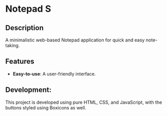 # Notepad S

## Description

A minimalistic web-based Notepad application for quick and easy note-taking.

## Features

- **Easy-to-use**: A user-friendly interface.

## Development:

This project is developed using pure HTML, CSS, and JavaScript, with the buttons styled using Boxicons as well.
